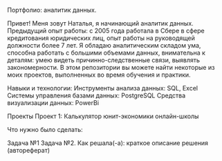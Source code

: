 Портфолио: аналитик данных.

Привет! 
Меня зовут Наталья, я начинающий аналитик данных. Предыдущий опыт работы: с 2005 года работала в Сбере в сфере кредитования юридических лиц, опыт работы на руководящей должности более 7 лет. Я обладаю аналитическим складом ума, способна работать с большими объемами данных, внимательна к деталям: умею видеть причинно-следственные связи, выявлять закономерности.
В этом репозитории вы можете найти некоторые из моих проектов, выполненных во время обучения и практики.

Навыки и технологии:
Инструменты анализа данных: SQL, Excel
Системы управления базами данных: PostgreSQL
Средства визуализации данных: PowerBi

Проекты
Проект 1: Калькулятор юнит-экономики онлайн-школы

Что нужно было сделать:

Задача №1
Задача №2.
Как решала(-а): краткое описание решения (автореферат)
